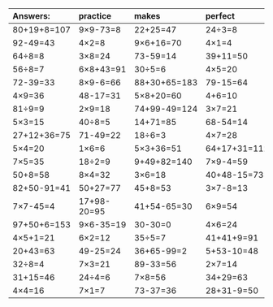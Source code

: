 | Answers: | practice | makes | perfect | ! |
| :--- | :--- | :--- | :--- | :--- |
| 80+19+8=107 | 9×9-73=8 | 22+25=47 | 24÷3=8 | 9×8=72 | 
| 92-49=43 | 4×2=8 | 9×6+16=70 | 4×1=4 | 50+28-61=17 | 
| 64÷8=8 | 3×8=24 | 73-59=14 | 39+11=50 | 8×2=16 | 
| 56÷8=7 | 6×8+43=91 | 30÷5=6 | 4×5=20 | 62-9=53 | 
| 72-39=33 | 8×9-6=66 | 88+30+65=183 | 79-15=64 | 48÷6=8 | 
| 4×9=36 | 48-17=31 | 5×8+20=60 | 4+6=10 | 7×2-6=8 | 
| 81÷9=9 | 2×9=18 | 74+99-49=124 | 3×7=21 | 9×5=45 | 
| 5×3=15 | 40÷8=5 | 14+71=85 | 68-54=14 | 58+60-49=69 | 
| 27+12+36=75 | 71-49=22 | 18÷6=3 | 4×7=28 | 84+20+55=159 | 
| 5×4=20 | 1×6=6 | 5×3+36=51 | 64+17+31=112 | 6×8=48 | 
| 7×5=35 | 18÷2=9 | 9+49+82=140 | 7×9-4=59 | 6×4+35=59 | 
| 50+8=58 | 8×4=32 | 3×6=18 | 40+48-15=73 | 21+20+53=94 | 
| 82+50-91=41 | 50+27=77 | 45+8=53 | 3×7-8=13 | 87-7=80 | 
| 7×7-45=4 | 17+98-20=95 | 41+54-65=30 | 6×9=54 | 9×9=81 | 
| 97+50+6=153 | 9×6-35=19 | 30-30=0 | 4×6=24 | 11+61=72 | 
| 4×5+1=21 | 6×2=12 | 35÷5=7 | 41+41+9=91 | 9+20=29 | 
| 20+43=63 | 49-25=24 | 36+65-99=2 | 5+53-10=48 | 79+13=92 | 
| 32÷8=4 | 7×3=21 | 89-33=56 | 2×7=14 | 8×2+14=30 | 
| 31+15=46 | 24÷4=6 | 7×8=56 | 34+29=63 | 2+95=97 | 
| 4×4=16 | 7×1=7 | 73-37=36 | 28+31-9=50 | 45+5=50 | 
